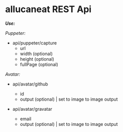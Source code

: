 # allucaneat REST Api

**_Use:_**

_Puppeter:_

- api/puppeter/capture
    - url
    - width (optional)
    - height (optional)
    - fullPage (optional)

_Avatar:_

- api/avatar/github
    - id
    - output (optional) | set to image to image output


- api/avatar/gravatar
    - email
    - output (optional) | set to image to image output
